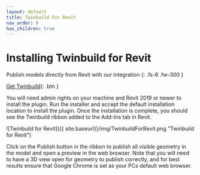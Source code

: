 ```yaml
---
layout: default
title: Twinbuild For Revit
nav_order: 8
has_children: true
---
```


# Installing Twinbuild for Revit

Publish models directly from Revit with our integration
{: .fs-6 .fw-300 }

[Get Twinbuild](https://twinbuild.com/download){: .btn }

You will need admin rights on your machine and Revit 2019 or newer to install the plugin. Run the installer and accept the default installation location to install the plugin. Once the installation is complete, you should see the Twinbuild ribbon added to the Add-Ins tab in Revit.

![Twinbuild for Revit]({{ site.baseurl}}/img/TwinbuildForRevit.png "Twinbuild for Revit")

Click on the Publish button in the ribbon to publish all visible geometry in the model and open a preview in the web browser. Note that you will need to have a 3D view open for geometry to publish correctly, and for best results ensure that Google Chrome is set as your PCs default web browser.
